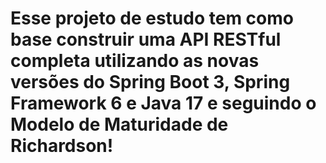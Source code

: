 <h1>Esse projeto de estudo tem como base construir uma API RESTful completa utilizando as novas versões do Spring Boot 3, Spring Framework 6 e Java 17 e seguindo o Modelo de Maturidade de Richardson!</h1>
